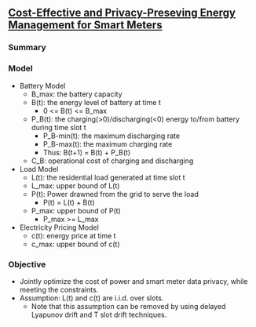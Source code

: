 ## [Cost-Effective and Privacy-Preseving Energy Management for Smart Meters](http://ieeexplore.ieee.org/xpls/abs_all.jsp?arnumber=6876215)


### Summary


### Model
- Battery Model
  - B_max: the battery capacity
  - B(t): the energy level of battery at time t
    - 0 <= B(t) <= B_max
  - P_B(t): the charging(>0)/discharging(<0) energy to/from battery during time slot t
    - P_B-min(t): the maximum discharging rate
    - P_B-max(t): the maximum charging rate
    - Thus: B(t+1) = B(t) + P_B(t)
  - C_B: operational cost of charging and discharging
- Load Model
  - L(t): the residential load generated at time slot t
  - L_max: upper bound of L(t)
  - P(t): Power drawned from the grid to serve the load
    - P(t) = L(t) + B(t)
  - P_max: upper bound of P(t)
    - P_max >= L_max
- Electricity Pricing Model
  - c(t): energy price at time t
  - c_max: upper bound of c(t)

### Objective
- Jointly optimize the cost of power and smart meter data privacy, while meeting the constraints. 
- Assumption: L(t) and c(t) are i.i.d. over slots.
  - Note that this assumption can be removed by using delayed Lyapunov drift and T slot drift techniques.
